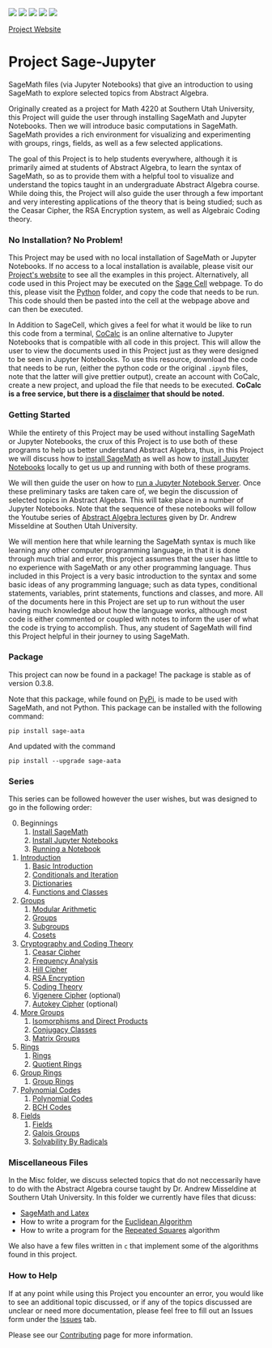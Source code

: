 <a href="https://opensource.org/licenses/MIT"><img src="https://img.shields.io/github/license/bradencarlson/sage-jupyter" ></a>
<img src="https://img.shields.io/github/issues-raw/bradencarlson/sage-jupyter"></a>
<img src="https://img.shields.io/github/issues-closed-raw/bradencarlson/sage-jupyter"></a>
<img src="https://img.shields.io/github/last-commit/bradencarlson/sage-jupyter"></a>
<img src="https://img.shields.io/github/repo-size/bradencarlson/sage-jupyter"></a>

[Project Website](https://bradencarlson.github.io/sage-jupyter)


# Project Sage-Jupyter
SageMath files (via Jupyter Notebooks) that give an introduction to using SageMath to explore 
selected topics from Abstract Algebra.

Originally created as a project for Math 4220 at Southern Utah University, this Project will 
guide the user through installing SageMath and Jupyter Notebooks.  Then 
we will introduce basic computations in SageMath. SageMath provides a rich environment for visualizing 
and experimenting with groups, rings, fields, as well as a few selected applications.

The goal of this Project is to help students everywhere, although it is primarily aimed at students 
of Abstract Algebra, to learn the syntax of SageMath, so as 
to provide them with a helpful tool to visualize and understand the topics taught in an undergraduate
Abstract Algebra course.  While doing this, the Project 
will also guide the user through a few important and very interesting applications of the theory that
is being studied; such as the Ceasar Cipher, the RSA 
Encryption system, as well as Algebraic Coding theory.   

### No Installation? No Problem!

This Project may be used with no local installation of SageMath or Jupyter Notebooks.  If no access 
to a local installation is available, 
please visit our [Project's website](https://bradencarlson.github.io/sage-jupyter) to see all the examples
in this project.  Alternatively, all code used in this
Project may be executed on the [Sage Cell](https://sagecell.sagemath.org/) webpage.  To do this, please
visit the [Python](Python) folder, 
and copy the code that needs to be run. This code should then be pasted into the cell at the webpage
above and can then be executed.  

In Addition to SageCell, which gives a feel for what it would be like to run this code from a terminal, [CoCalc](https://cocalc.com/) is an 
online alternative to Jupyter Notebooks that is compatible with all code in this project.  This will allow the user to view the 
documents used in this Project just as they were designed to be seen in Jupyter Notebooks.  To use this resource,
download the code 
that needs to be run, (either the python code or the original `.ipynb` files, note that the latter will give prettier
output), create an account with CoCalc, 
create a new project, and upload the file that needs to be executed.  **CoCalc is a free service, but there is a
[disclaimer](https://doc.cocalc.com/trial.html) that should be noted.**



### Getting Started

While the entirety of this Project may be used without installing SageMath or Jupyter Notebooks, the crux of this
Project is to use both of these programs to 
help us better understand Abstract Algebra, thus, in this Project we will discuss how to 
[install SageMath](Installation/sage-installation.md) as well as how to
[install Jupyter Notebooks](Installation/jupyter-installation.md) locally to get us up and running 
with both of these programs.

We will then guide the user on how to [run a Jupyter Notebook Server](Running/running-jupyter.md).  Once these 
preliminary tasks are taken care of, we begin the 
discussion of selected topics in Abstract Algebra.  This will take place in a number of Jupyter Notebooks.  Note that
the sequence of these notebooks will follow 
the Youtube series of [Abstract Algebra lectures](https://www.youtube.com/playlist?list=PLz7t89zv8Lp2D6xQOG7kUEbN1KP5u-mpH) 
given by Dr. Andrew Misseldine at 
Southen Utah University.  

We will mention here that while learning the SageMath syntax is much like learning any other computer programming language,
in that it is done through much
trial and error, this project assumes that the user has little to no experience with SageMath or any other programming 
language.  Thus included in this Project 
is a very basic introduction to the syntax and some basic ideas of any programming language; such as data types, conditional
statements, variables, print 
statements, functions and classes, and more. All of the documents here in this Project are set up to run without the user 
having much knowledge about how the
language works, although most code is either commented or coupled with notes to inform the user of what the code is trying 
to accomplish.  Thus, any student of 
SageMath will find this Project helpful in their journey to using SageMath. 

### Package

This project can now be found in a package! The package is stable as of version 0.3.8.  

Note that this package, while found on [PyPi](https://pypi.org/project/sage-aata/), is made to be used with SageMath, and not 
Python.  This package can be 
installed with the following command:

```
pip install sage-aata
```

And updated with the command 

```
pip install --upgrade sage-aata
```



### Series

This series can be followed however the user wishes, but was designed to go in the following order:

0. Beginnings
    1. [Install SageMath](Installation/sage-installation.md)
    2. [Install Jupyter Notebooks](Installation/jupyter-installation.md)
    3. [Running a Notebook](Running/running-jupyter.md)
1. [Introduction](Introduction)
    1. [Basic Introduction](Introduction/basic-introduction.ipynb)
    2. [Conditionals and Iteration](Introduction/iteration-conditionals.ipynb)
    3. [Dictionaries](Introduction/Dictionaries.ipynb)
    4. [Functions and Classes](Introduction/functions-classes.ipynb)
2. [Groups](Groups)
    1. [Modular Arithmetic](Groups/modular-arithmetic.ipynb)
    2. [Groups](Groups/Groups.ipynb)
    3. [Subgroups](Groups/Subgroups.ipynb)
    4. [Cosets](Groups/Cosets.ipynb)
3. [Cryptography and Coding Theory](Cryptography)
    1. [Ceasar Cipher](Cryptography/CeasarCipher.ipynb)
    2. [Frequency Analysis](Cryptography/FrequencyAnalysis.ipynb)
    3. [Hill Cipher](Cryptography/Hill-cipher.ipynb)
    4. [RSA Encryption](Cryptography/RSA-encryption.ipynb)
    5. [Coding Theory](Cryptography/AlgebraicCoding.ipynb)
    6. [Vigenere Cipher](Cryptography/VigenereCipher.ipynb) (optional)
    7. [Autokey Cipher](Cryptography/AutoKeyCipher.ipynb) (optional)
4. [More Groups](Groups)
    1. [Isomorphisms and Direct Products](Groups/Isomorphisms-Direct-Products.ipynb)
    2. [Conjugacy Classes](Groups/Conjugacy-classes.ipynb)
    3. [Matrix Groups](Groups/matrix-groups.ipynb)
5. [Rings](Rings)
    1. [Rings](Rings/Rings.ipynb)
    2. [Quotient Rings](Rings/QuotientRings.ipynb)
6. [Group Rings](Group-Rings)
    1. [Group Rings](Group-Rings/GroupRings.ipynb)
7. [Polynomial Codes](Polynomial-Codes)
    1. [Polynomial Codes](Polynomial-Codes/PolynomialCodes.ipynb)
    2. [BCH Codes](Polynomial-Codes/BCH.ipynb)
8. [Fields](Fields)
    1. [Fields](Fields/Fields.ipynb)
    2. [Galois Groups](Fields/GaloisGroups.ipynb)
    3. [Solvability By Radicals](Groups/Solvable.ipynb)

### Miscellaneous Files

In the Misc folder, we discuss selected topics that do not neccessarily have to do with the Abstract Algebra course 
taught by Dr. Andrew Misseldine 
at Southern Utah University.  In this folder we currently have files that dicuss:

- [SageMath and Latex](Misc/sage-latex.ipynb)
- How to write a program for the [Euclidean Algorithm](Misc/Euclid.ipynb)
- How to write a program for the [Repeated Squares](Misc/repeated-squares.ipynb) algorithm

We also have a few files written in `c` that implement some of the algorithms found in this project.

### How to Help

If at any point while using this Project you encounter an error, you would like to see an additional topic discussed,
or if any of the topics discussed are 
unclear or need more documentation, please feel free to fill out an Issues form under the
[Issues](https://github.com/bradencarlson/sage-jupyter/issues) tab.

Please see our [Contributing](.github/CONTRIBUTING.md) page for more information.
